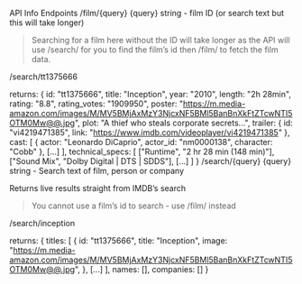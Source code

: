 API Info 
Endpoints
/film/{query}
{query} string - film ID (or search text but this will take longer)

> Searching for a film here without the ID will take longer as the API will use /search/ for you to find the film’s id then /film/ to fetch the film data.

/search/tt1375666

returns:
{
	id: "tt1375666",
	title: "Inception",
	year: "2010",
	length: "2h 28min",
	rating: "8.8",
	rating_votes: "1909950",
	poster: "https://m.media-amazon.com/images/M/MV5BMjAxMzY3NjcxNF5BMl5BanBnXkFtZTcwNTI5OTM0Mw@@.jpg",
	plot: "A thief who steals corporate secrets...",
	trailer: {
		id: "vi4219471385",
		link: "https://www.imdb.com/videoplayer/vi4219471385"
	},
	cast: [
		{
			actor: "Leonardo DiCaprio",
			actor_id: "nm0000138",
			character: "Cobb"
		},
		[...]
	],
	technical_specs: [
		["Runtime", "2 hr 28 min (148 min)"],
		["Sound Mix", "Dolby Digital | DTS | SDDS"],
		[...]
	]
}
/search/{query}
{query} string - Search text of film, person or company

Returns live results straight from IMDB’s search

> You cannot use a film’s id to search - use /film/ instead

/search/inception

returns:
{
	titles: [
		{
			id: "tt1375666",
			title: "Inception",
			image: "https://m.media-amazon.com/images/M/MV5BMjAxMzY3NjcxNF5BMl5BanBnXkFtZTcwNTI5OTM0Mw@@.jpg",
		},
		[...]
	],
	names: [],
	companies: []
}